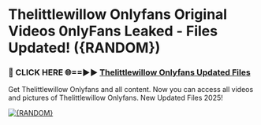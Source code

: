 # Thelittlewillow Onlyfans Original Videos 0nlyFans Leaked - Files Updated! ({RANDOM})

<h3>🔴 CLICK HERE 🌐==►► <a href="https://betterlinks.top/A2PfLJ" rel="nofollow">Thelittlewillow Onlyfans Updated Files</a></h3>

Get Thelittlewillow Onlyfans and all content. Now you can access all videos and pictures of Thelittlewillow Onlyfans. New Updated Files 2025!

[![{RANDOM}](https://i.imgur.com/ppqm5kG.gif)](https://betterlinks.top/A2PfLJ)